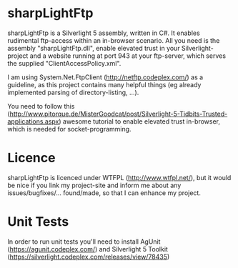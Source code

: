 sharpLightFtp
=============

sharpLightFtp is a Silverlight 5 assembly, written in C#. It enables rudimental ftp-access within an in-browser scenario.
All you need is the assembly "sharpLightFtp.dll", enable elevated trust in your Silverlight-project and a website running at port 943 at your ftp-server, which serves the supplied "ClientAccessPolicy.xml".

I am using System.Net.FtpClient (http://netftp.codeplex.com/) as a guideline, as this project contains many helpful things (eg already implemented parsing of directory-listing, ...).

You need to follow this (http://www.pitorque.de/MisterGoodcat/post/Silverlight-5-Tidbits-Trusted-applications.aspx) awesome tutorial to enable elevated trust in-browser, which is needed for socket-programming.

Licence
=============
sharpLightFtp is licenced under WTFPL (http://www.wtfpl.net/), but it would be nice if you link my project-site and inform me about any issues/bugfixes/... found/made, so that I can enhance my project.

Unit Tests
=============
In order to run unit tests you'll need to install AgUnit (https://agunit.codeplex.com/) and Silverlight 5 Toolkit (https://silverlight.codeplex.com/releases/view/78435)